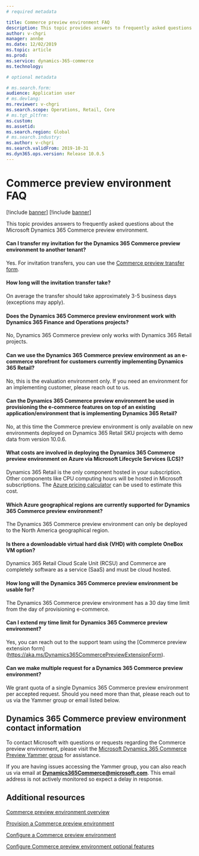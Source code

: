 ```yaml
---
# required metadata

title: Commerce preview environment FAQ
description: This topic provides answers to frequently asked questions about the Microsoft Dynamics 365 Commerce preview environment.
author: v-chgri
manager: annbe
ms.date: 12/02/2019
ms.topic: article
ms.prod: 
ms.service: dynamics-365-commerce
ms.technology: 

# optional metadata

# ms.search.form: 
audience: Application user
# ms.devlang: 
ms.reviewer: v-chgri
ms.search.scope: Operations, Retail, Core
# ms.tgt_pltfrm: 
ms.custom: 
ms.assetid: 
ms.search.region: Global
# ms.search.industry: 
ms.author: v-chgri
ms.search.validFrom: 2019-10-31
ms.dyn365.ops.version: Release 10.0.5
---
```


# Commerce preview environment FAQ

[!include [banner](includes/preview-banner.md)]
[!include [banner](includes/banner.md)]

This topic provides answers to frequently asked questions about the Microsoft Dynamics 365 Commerce preview environment.

#### Can I transfer my invitation for the Dynamics 365 Commerce preview environment to another tenant?  
Yes. For invitation transfers, you can use the [Commerce preview transfer form](https://aka.ms/Dynamics365CommercePreviewTransferForm).
 
####  How long will the invitation transfer take? 
On average the transfer should take approximately 3-5 business days (exceptions may apply).
 
####  Does the Dynamics 365 Commerce preview environment work with Dynamics 365 Finance and Operations projects? 
No, Dynamics 365 Commerce preview only works with Dynamics 365 Retail projects.
 
####  Can we use the Dynamics 365 Commerce preview environment as an e-commerce storefront for customers currently implementing Dynamics 365 Retail? 
No, this is the evaluation environment only. If you need an environment for an implementing customer, please reach out to us.
 
####  Can the Dynamics 365 Commerce preview environment be used in provisioning the e-commerce features on top of an existing application/environment that is implementing Dynamics 365 Retail?
No, at this time the Commerce preview environment is only available on new environments deployed on Dynamics 365 Retail SKU projects with demo data from version 10.0.6.
 
####  What costs are involved in deploying the Dynamics 365 Commerce preview environment on Azure via Microsoft Lifecycle Services (LCS)? 
Dynamics 365 Retail is the only component hosted in your subscription. Other components like CPU computing hours will be hosted in Microsoft subscriptions. The [Azure pricing calculator](https://azure.microsoft.com/en-us/pricing/calculator/) can be used to estimate this cost.
 
####  Which Azure geographical regions are currently supported for Dynamics 365 Commerce preview environment? 
The Dynamics 365 Commerce preview environment can only be deployed to the North America geographical region.
 
####  Is there a downloadable virtual hard disk (VHD) with complete OneBox VM option? 
Dynamics 365 Retail Cloud Scale Unit (RCSU) and Commerce are completely software as a service (SaaS) and must be cloud hosted.
 
####  How long will the Dynamics 365 Commerce preview environment be usable for?
The Dynamics 365 Commerce preview environment has a 30 day time limit from the day of provisioning e-commerce.
 
####  Can I extend my time limit for Dynamics 365 Commerce preview environment? 
Yes, you can reach out to the support team using the [Commerce preview extension form] (https://aka.ms/Dynamics365CommercePreviewExtensionForm).

#### Can we make multiple request for a Dynamics 365 Commerce preview environment?
We grant quota of a single Dynamics 365 Commerce preview environment per accepted request. Should you need more than that, please reach out to us via the Yammer group or email listed below.

## Dynamics 365 Commerce preview environment contact information

To contact Microsoft with questions or requests regarding the Commerce preview environment, please visit the [Microsoft Dynamics 365 Commerce Preview Yammer group](https://aka.ms/Dynamics365CommercePreviewYammer) for assistance. 

If you are having issues accessing the Yammer group, you can also reach us via email at **Dynamics365Commerce@microsoft.com**. This email address is not actively monitored so expect a delay in response.
 
 ## Additional resources

[Commerce preview environment overview](cpe-overview.md)

[Provision a Commerce preview environment](provisioning-guide.md)

[Configure a Commerce preview environment](cpe-post-provisioning.md)

[Configure Commerce preview environment optional features](cpe-optional-features.md)


